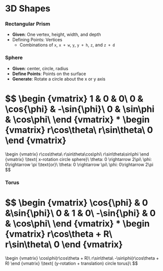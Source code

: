 # 3D Shapes

### Rectangular Prism

- **Given**: One vertex, height, width, and depth
- Defining Points: Vertices
  - Combinations of ```x```, ```x + w```, ```y```, ```y + h```, ```z```, and ```z + d```

### Sphere

- **Given**: center, circle, radius
- **Define Points**: Points on the surface
- **Generate**: Rotate a circle about the x or y axis

$$
\begin {vmatrix}
1 & 0 & 0\\
0 & \cos{\phi} & -\sin{\phi}\\
0 & \sin\phi & \cos\phi\\
\end {vmatrix}
*
\begin {vmatrix}
r\cos\theta\\
r\sin\theta\\
0
\end {vmatrix}
=
\begin {vmatrix}
r\cos\theta\\
r\sin\theta\cos\phi\\
r\sin\theta\sin\phi
\end {vmatrix}
\\\text{ x-rotation                 circle              sphere}\\
\theta: 0 \rightarrow 2\pi\\
\phi: 0\rightarrow \pi
\\\text{or}\\
\theta: 0 \rightarrow \pi\\
\phi: 0\rightarrow 2\pi
$$

### Torus

$$
\begin {vmatrix}
\cos{\phi} & 0 &\sin{\phi}\\
0 & 1 & 0\\
-\sin{\phi} & 0 & \cos\phi\\
\end {vmatrix}
*
\begin {vmatrix}
r\cos\theta + R\\
r\sin\theta\\
0
\end {vmatrix}
=
\begin {vmatrix}
\cos\phi(r\cos\theta + R)\\
r\sin\theta\\
-\sin\phi(r\cos\theta + R)
\end {vmatrix}
\\\text{ (y-rotation + translation)   circle                       torus}\\
$$
